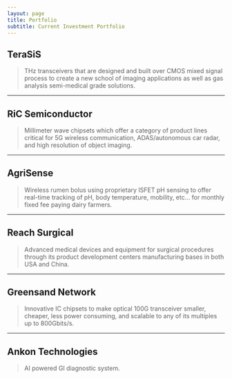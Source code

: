 ```yaml
---
layout: page
title: Portfolio
subtitle: Current Investment Portfolio
---
```


## TeraSiS
>THz transceivers that are designed and built over CMOS mixed signal process to create a new school of imaging applications as well as gas analysis semi-medical grade solutions.

______

## RiC Semiconductor
>Millimeter wave chipsets which offer a category of product lines critical for 5G wireless communication, ADAS/autonomous car radar, and high resolution of object imaging.

______

## AgriSense
>Wireless rumen bolus using proprietary ISFET pH sensing to offer real-time tracking of pH, body temperature, mobility, etc... for monthly fixed fee paying dairy farmers.

_______

## Reach Surgical
>Advanced medical devices and equipment for surgical procedures through its product development centers manufacturing bases in both USA and China.

______

## Greensand Network
>Innovative IC chipsets to make optical 100G transceiver smaller, cheaper, less power consuming, and scalable to any of its multiples up to 800Gbits/s.

______

## Ankon Technologies
>AI powered GI diagnostic system.